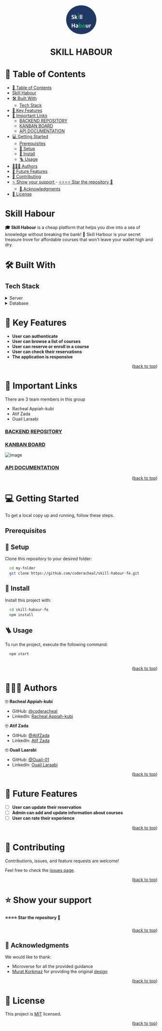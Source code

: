 <a name="readme-top"></a>

<div align="center">
  <img src="./public/logos/../skill-habour-logo.png" alt="logo" width="100"  height="auto" />
  <br/>
  <h1><b>SKILL HABOUR</b></h1>
</div>

<!-- TABLE OF CONTENTS -->

# 📗 Table of Contents

- [📗 Table of Contents](#-table-of-contents)
- [Skill Habour ](#skill-habour-)
- [🛠 Built With ](#-built-with-)
  - [Tech Stack ](#tech-stack-)
- [💮 Key Features ](#-key-features-)
- [🚀 Important Links ](#-important-links-)
    - [BACKEND REPOSITORY](#backend-repository)
    - [KANBAN BOARD](#kanban-board)
    - [API DOCUMENTATION](#api-documentation)
- [💻 Getting Started ](#-getting-started-)
  - [Prerequisites ](#prerequisites-)
  - [🧰 Setup ](#-setup-)
  - [🔧 Install ](#-install-)
  - [🪜 Usage ](#-usage-)
- [🧑🏽‍💻 Authors ](#-authors-)
- [🔭 Future Features ](#-future-features-)
- [🤝 Contributing ](#-contributing-)
- [⭐️ Show your support ](#️-show-your-support-)
      - [⭐️⭐️⭐️⭐️ Star the repository 💸](#️️️️-star-the-repository-)
  - [🙏 Acknowledgments ](#-acknowledgments-)
- [📝 License ](#-license-)

<!-- PROJECT DESCRIPTION -->

# Skill Habour <a name="about-project"></a>

**🎓 Skill Habour** is a cheap platform that helps you  dive into a sea of knowledge without breaking the bank! 🌊 Skill Harbour is your secret treasure trove for affordable courses that won't leave your wallet high and dry.

# 🛠 Built With <a name="built-with"></a>

## Tech Stack <a name="tech-stack"></a>

<details>
  <summary>Server</summary>
  <ul>
    <li><a href="https://rubyonrails.org/">Ruby on Rails</a></li>
  </ul>
</details>

<details>
<summary>Database</summary>
  <ul>
    <li><a href="https://www.postgresql.org/">PostgreSQL</a></li>
  </ul>
</details>

<!-- Features -->

# 💮 Key Features <a name="key-features"></a>

- **User can authenticate**
- **User can browse a list of courses**
- **User can reserve or enroll in a course**
- **User can check their reservations**
- **The application is responsive**

<p align="right">(<a href="#readme-top">back to top</a>)</p>

<!-- LIVE DEMO -->

# 🚀 Important Links <a name="important-links"></a>
<!-- ### [LIVE DEMO]() -->

There are 3 team members in this group
- Racheal Appiah-kubi
- Atif Zada
- Ouail Laraabi

### [BACKEND REPOSITORY](https://github.com/coderacheal/skill-habour-be)
### [KANBAN BOARD](https://github.com/users/coderacheal/projects/5/views/1)
![image](https://github.com/coderacheal/skill-habour-fe/assets/97846040/a0130493-88a0-44e1-895d-3edd3290fed0)
### [API DOCUMENTATION]()


<p align="right">(<a href="#readme-top">back to top</a>)</p>

<!-- GETTING STARTED -->

# 💻 Getting Started <a name="getting-started"></a>

To get a local copy up and running, follow these steps.

## Prerequisites <a name="prerequisites"></a>

  
## 🧰 Setup <a name="setup"></a>

Clone this repository to your desired folder:

```sh
  cd my-folder
  git clone https://github.com/coderacheal/skill-habour-fe.git
```

## 🔧 Install <a name="install"></a>

Install this project with:

```sh
  cd skill-habour-fe
  npm install
```

## 🪜 Usage <a name="usage"></a>

To run the project, execute the following command:

```sh
  npm start
  
```

<p align="right">(<a href="#readme-top">back to top</a>)</p>

<!-- AUTHORS -->

# 🧑🏽‍💻 Authors <a name="authors"></a>

🤓 **Racheal Appiah-kubi**

- GitHub: [@coderacheal](https://github.com/coderacheal)
- LinkedIn: [Racheal Appiah-kubi](https://www.linkedin.com/in/racheal-appiah-kubi/)

🤓 **Atif Zada**

- GitHub: [@AtifZada](https://github.com/Atifzada)
- LinkedIn: [Atif Zada](https://www.linkedin.com/in/atif-zada)

🤓 **Ouail Laarabi**

- GitHub: [@Ouail-01](https://github.com/Ouail-01)
- LinkedIn: [Ouail Laraabi](https://www.linkedin.com/in/ouail-laarabi/)


<p align="right">(<a href="#readme-top">back to top</a>)</p>

<!-- FUTURE FEATURES -->

# 🔭 Future Features <a name="future-features"></a>

- [ ] **User can update their reservation**
- [ ] **Admin can add and update information about courses**
- [ ] **User can rate their experience**

<p align="right">(<a href="#readme-top">back to top</a>)</p>

<!-- CONTRIBUTING -->

# 🤝 Contributing <a name="contributing"></a>

Contributions, issues, and feature requests are welcome!

Feel free to check the [issues page](../../issues/).

<p align="right">(<a href="#readme-top">back to top</a>)</p>

<!-- SUPPORT -->

# ⭐️ Show your support <a name="support"></a>

#### ⭐️⭐️⭐️⭐️ Star the repository 💸


<p align="right">(<a href="#readme-top">back to top</a>)</p>

<!-- ACKNOWLEDGEMENTS -->

## 🙏 Acknowledgments <a name="acknowledgements"></a>

We would like to thank: 
- Microverse for all the provided guidance
- [Murat Korkmaz](https://www.behance.net/muratk) for providing the original [design](https://www.behance.net/gallery/26425031/Vespa-Responsive-Redesign)

<p align="right">(<a href="#readme-top">back to top</a>)</p>

<!-- LICENSE -->

# 📝 License <a name="license"></a>

This project is [MIT](./LICENSE) licensed.

<p align="right">(<a href="#readme-top">back to top</a>)</p>
